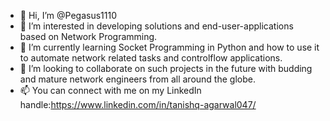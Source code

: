 - 👋 Hi, I’m @Pegasus1110
- 👀 I’m interested in developing solutions and end-user-applications based on Network Programming.
- 🌱 I’m currently learning Socket Programming in Python and how to use it to automate network related tasks and controlflow applications.
- 💞️ I’m looking to collaborate on such projects in the future with budding and mature network engineers from all around the globe.
- 📫 You can connect with me on my LinkedIn handle:https://www.linkedin.com/in/tanishq-agarwal047/

<!---
Pegasus1110/Pegasus1110 is a ✨ special ✨ repository because its `README.md` (this file) appears on your GitHub profile.
You can click the Preview link to take a look at your changes.
--->
